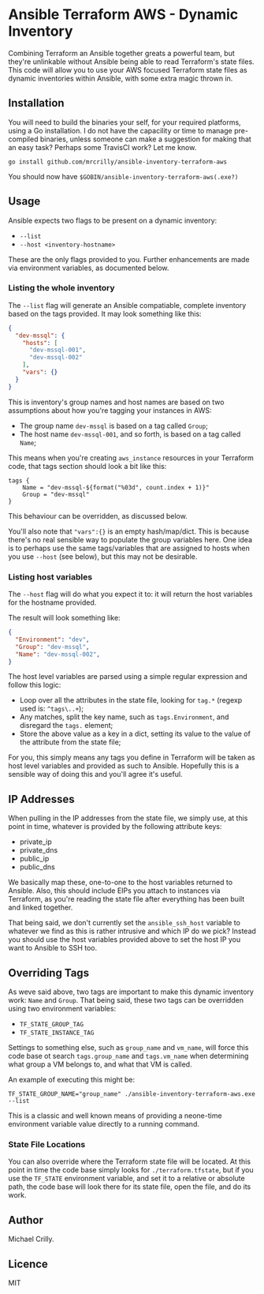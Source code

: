 # Ansible Terraform AWS - Dynamic Inventory
Combining Terraform an Ansible together greats a powerful team, but they're unlinkable without Ansible being able to read Terraform's state files. This code will allow you to use your AWS focused Terraform state files as dynamic inventories within Ansible, with some extra magic thrown in.

## Installation
You will need to build the binaries your self, for your required platforms, using a Go installation. I do not have the capacility or time to manage pre-compiled binaries, unless someone can make a suggestion for making that an easy task? Perhaps some TravisCI work? Let me know.

`go install github.com/mrcrilly/ansible-inventory-terraform-aws`

You should now have `$GOBIN/ansible-inventory-terraform-aws(.exe?)`

## Usage
Ansible expects two flags to be present on a dynamic inventory:

* `--list`
* `--host <inventory-hostname>`

These are the only flags provided to you. Further enhancements are made via environment variables, as documented below.

### Listing the whole inventory

The `--list` flag will generate an Ansible compatiable, complete inventory based on the tags provided. It may look something like this:

```json
{
  "dev-mssql": {
    "hosts": [
      "dev-mssql-001",
      "dev-mssql-002"
    ],
    "vars": {}
  }
}
```

This is inventory's group names and host names are based on two assumptions about how you're tagging your instances in AWS:

* The group name `dev-mssql` is based on a tag called `Group`;
* The host name `dev-mssql-001`, and so forth, is based on a tag called `Name`;

This means when you're creating `aws_instance` resources in your Terraform code, that tags section should look a bit like this:

```hcl
tags {
    Name = "dev-mssql-${format("%03d", count.index + 1)}"
    Group = "dev-mssql"
}
```

This behaviour can be overridden, as discussed below.

You'll also note that `"vars":{}` is an empty hash/map/dict. This is because there's no real sensible way to populate the group variables here. One idea is to perhaps use the same tags/variables that are assigned to hosts when you use `--host` (see below), but this may not be desirable.

### Listing host variables

The `--host` flag will do what you expect it to: it will return the host variables for the hostname provided.

The result will look something like:

```json
{
  "Environment": "dev",
  "Group": "dev-mssql",
  "Name": "dev-mssql-002",
}
```

The host level variables are parsed using a simple regular expression and follow this logic:

* Loop over all the attributes in the state file, looking for `tag.*` (regexp used is: `^tags\..+`);
* Any matches, split the key name, such as `tags.Environment`, and disregard the `tags.` element;
* Store the above value as a key in a dict, setting its value to the value of the attribute from the state file;

For you, this simply means any tags you define in Terraform will be taken as host level variables and provided as such to Ansible. Hopefully this is a sensible way of doing this and you'll agree it's useful.

## IP Addresses
When pulling in the IP addresses from the state file, we simply use, at this point in time, whatever is provided by the following attribute keys:

* private_ip
* private_dns
* public_ip
* public_dns

We basically map these, one-to-one to the host variables returned to Ansible. Also, this should include EIPs you attach to instances via Terraform, as you're reading the state file after everything has been built and linked together.

That being said, we don't currently set the `ansible_ssh_host` variable to whatever we find as this is rather intrusive and which IP do we pick? Instead you should use the host variables provided above to set the host IP you want to Ansible to SSH too.

## Overriding Tags
As weve said above, two tags are important to make this dynamic inventory work: `Name` and `Group`. That being said, these two tags can be overridden using two environment variables:

* `TF_STATE_GROUP_TAG`
* `TF_STATE_INSTANCE_TAG`

Settings to something else, such as `group_name` and `vm_name`, will force this code base ot search `tags.group_name` and `tags.vm_name` when determining what group a VM belongs to, and what that VM is called.

An example of executing this might be:

```
TF_STATE_GROUP_NAME="group_name" ./ansible-inventory-terraform-aws.exe --list
```

This is a classic and well known means of providing a neone-time environment variable value directly to a running command.

### State File Locations
You can also override where the Terraform state file will be located. At this point in time the code base simply looks for `./terraform.tfstate`, but if you use the `TF_STATE` environment variable, and set it to a relative or absolute path, the code base will look there for its state file, open the file, and do its work.

## Author
Michael Crilly.

## Licence
MIT